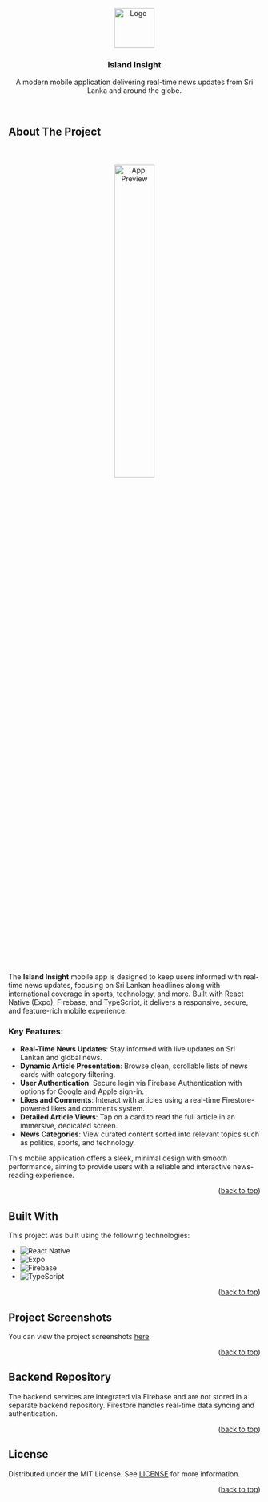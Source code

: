 <a id="readme-top"></a>
<div align="center"> 
  <a href="https://github.com/YourUsername/IslandInsight"> 
    <img src="https://github.com/user-attachments/assets/c6f09fd1-8d10-47b9-9b05-63bbb1622cb7" alt="Logo" width="80" height="80">
  </a>
  <h3 align="center">Island Insight</h3>
  <p align="center">
    A modern mobile application delivering real-time news updates from Sri Lanka and around the globe. <br />
  </p>
  <br/>
</div>

## About The Project

<br/>
<div align="center">
  <img src="https://github.com/user-attachments/assets/6758174d-bbc0-4f9f-addc-1d140eea3ad1" alt="App Preview" style="border-radius: 15px; margin: 20px; width: 40%; max-width: 250px;">
</div>

<br/>

The **Island Insight** mobile app is designed to keep users informed with real-time news updates, focusing on Sri Lankan headlines along with international coverage in sports, technology, and more. Built with React Native (Expo), Firebase, and TypeScript, it delivers a responsive, secure, and feature-rich mobile experience.

### Key Features:
- **Real-Time News Updates**: Stay informed with live updates on Sri Lankan and global news.
- **Dynamic Article Presentation**: Browse clean, scrollable lists of news cards with category filtering.
- **User Authentication**: Secure login via Firebase Authentication with options for Google and Apple sign-in.
- **Likes and Comments**: Interact with articles using a real-time Firestore-powered likes and comments system.
- **Detailed Article Views**: Tap on a card to read the full article in an immersive, dedicated screen.
- **News Categories**: View curated content sorted into relevant topics such as politics, sports, and technology.

This mobile application offers a sleek, minimal design with smooth performance, aiming to provide users with a reliable and interactive news-reading experience.

<p align="right">(<a href="#readme-top">back to top</a>)</p>

## Built With

This project was built using the following technologies:

- ![React Native](https://img.shields.io/badge/React%20Native-20232a?style=for-the-badge&logo=react&logoColor=61dafb)
- ![Expo](https://img.shields.io/badge/Expo-000020?style=for-the-badge&logo=expo&logoColor=white)
- ![Firebase](https://img.shields.io/badge/Firebase-FFCA28?style=for-the-badge&logo=firebase&logoColor=white)
- ![TypeScript](https://img.shields.io/badge/TypeScript-3178C6?style=for-the-badge&logo=typescript&logoColor=white)

<p align="right">(<a href="#readme-top">back to top</a>)</p>

## Project Screenshots

You can view the project screenshots [here](https://drive.google.com/drive/folders/1X1k_bF_GD66JLnIDukLz68IrBtxQHbtk?usp=sharing).

<p align="right">(<a href="#readme-top">back to top</a>)</p>

## Backend Repository

The backend services are integrated via Firebase and are not stored in a separate backend repository. Firestore handles real-time data syncing and authentication.

<p align="right">(<a href="#readme-top">back to top</a>)</p>

## License

Distributed under the MIT License. See [LICENSE](LICENSE) for more information.

<p align="right">(<a href="#readme-top">back to top</a>)</p>
